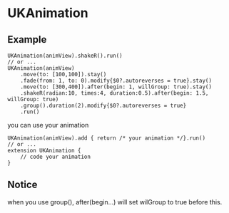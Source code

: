# UKAnimation


## Example
```
UKAnimation(animView).shakeR().run()
// or ...
UKAnimation(animView)
    .move(to: [100,100]).stay()
    .fade(from: 1, to: 0).modify{$0?.autoreverses = true}.stay()
    .move(to: [300,400]).after(begin: 1, willGroup: true).stay()
    .shakeR(radian:10, times:4, duration:0.5).after(begin: 1.5, willGroup: true)
    .group().duration(2).modify{$0?.autoreverses = true}
    .run()
```
you can use your animation
```
UKAnimation(animView).add { return /* your animation */}.run()
// or ...
extension UKAnimation {
    // code your animation
} 
```

## Notice
when you use group(),  after(begin...) will set wilGroup to true before this.
